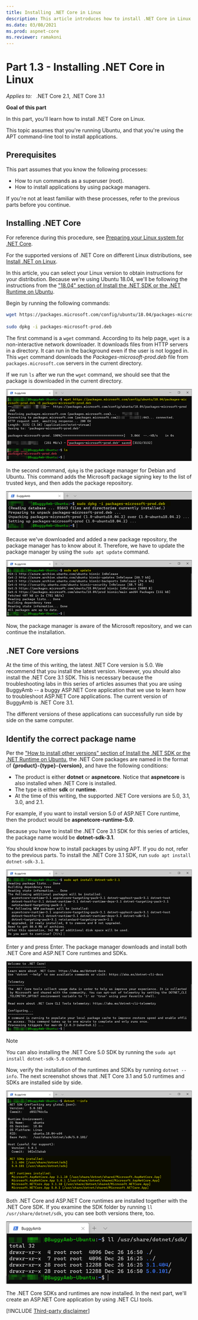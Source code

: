 ```yaml
---
title: Installing .NET Core in Linux 
description: This article introduces how to install .NET Core in Linux and describes the .NET Core versions.
ms.date: 03/08/2021
ms.prod: aspnet-core
ms.reviewer: ramakoni
---
```

# Part 1.3 - Installing .NET Core in Linux

_Applies to:_ &nbsp; .NET Core 2.1, .NET Core 3.1  

**Goal of this part**

In this part, you'll learn how to install .NET Core on Linux.

This topic assumes that you're running Ubuntu, and that you're using the APT command-line tool to install applications.

## Prerequisites

This part assumes that you know the following processes:

- How to run commands as a superuser (root).
- How to install applications by using package managers.

If you're not at least familiar with these processes, refer to the previous parts before you continue.

## Installing .NET Core

For reference during this procedure, see [Preparing your Linux system for .NET Core](https://github.com/dotnet/core/blob/main/Documentation/linux-setup.md).

For the supported versions of .NET Core on different Linux distributions, see [Install .NET on Linux](/dotnet/core/install/linux).

In this article, you can select your Linux version to obtain instructions for your distribution. Because we're using Ubuntu 18.04, we'll be following the instructions from the ["18.04" section of Install the .NET SDK or the .NET Runtime on Ubuntu](/dotnet/core/install/linux-ubuntu#1804-).

Begin by running the following commands:

```bash
wget https://packages.microsoft.com/config/ubuntu/18.04/packages-microsoft-prod.deb -O packages-microsoft-prod.deb
 
sudo dpkg -i packages-microsoft-prod.deb
```

The first command is a `wget` command. According to its help page, `wget` is a non-interactive network downloader. It downloads files from HTTP servers in a directory. It can run in the background even if the user is not logged in. This `wget` command downloads the *Packages-microsoft-prod.deb* file from `packages.microsoft.com` servers in the current directory.

If we run `ls` after we run the `wget` command, we should see that the package is downloaded in the current directory.

![Buggy wget](./media/1-3-install-dotnet-core-linux/wget.png)

In the second command, `dpkg` is the package manager for Debian and Ubuntu. This command adds the Microsoft package signing key to the list of trusted keys, and then adds the package repository.

![Buggy sudo](./media/1-3-install-dotnet-core-linux/sudo.png)

Because we've downloaded and added a new package repository, the package manager has to know about it. Therefore, we have to update the package manager by using the `sudo apt update` command.

![Buggy update](./media/1-3-install-dotnet-core-linux/update.png)

Now, the package manager is aware of the Microsoft repository, and we can continue the installation.

## .NET Core versions

At the time of this writing, the latest .NET Core version is 5.0. We recommend that you install the latest version. However, you should also install the .NET Core 3.1 SDK. This is necessary because the troubleshooting labs in this series of articles assumes that you are using BuggyAmb -- a buggy ASP.NET Core application that we use to learn how to troubleshoot ASP.NET Core applications. The current version of BuggyAmb is .NET Core 3.1.

The different versions of these applications can successfully run side by side on the same computer.

## Identify the correct package name

Per the ["How to install other versions" section of Install the .NET SDK or the .NET Runtime on Ubuntu](/dotnet/core/install/linux-ubuntu#how-to-install-other-versions), the .NET Core packages are named in the format of **{product}-{type}-{version}**, and have the following conditions:

- The product is either **dotnet** or **aspnetcore**. Notice that **aspnetcore** is also installed when .NET Core is installed.
- The type is either **sdk** or **runtime**.
- At the time of this writing, the supported .NET Core versions are 5.0, 3.1, 3.0, and 2.1.

For example, if you want to install version 5.0 of ASP.NET Core runtime, then the product would be **aspnetcore-runtime-5.0**.

Because you have to install the .NET Core 3.1 SDK for this series of articles, the package name would be **dotnet-sdk-3.1**.

You should know how to install packages by using APT. If you do not, refer to the previous parts. To install the .NET Core 3.1 SDK, run `sudo apt install dotnet-sdk-3.1`.

![Buggy sdk](./media/1-3-install-dotnet-core-linux/sdk.png)

Enter *y* and press Enter. The package manager downloads and install both .NET Core and ASP.NET Core runtimes and SDKs.

![Buggy sudoapt](./media/1-3-install-dotnet-core-linux/sudoapt.png)

> [!NOTE]
> You can also installing the .NET Core 5.0 SDK by running the `sudo apt install dotnet-sdk-5.0` command.

Now, verify the installation of the runtimes and SDKs by running `dotnet --info`. The next screenshot shows that .NET Core 3.1 and 5.0 runtimes and SDKs are installed side by side.

![Buggy info](./media/1-3-install-dotnet-core-linux/info.png)

Both .NET Core and ASP.NET Core runtimes are installed together with the .NET Core SDK. If you examine the SDK folder by running `ll /usr/share/dotnet/sdk`, you can see both versions there, too.

![Buggy ll](./media/1-3-install-dotnet-core-linux/ll.png)

The .NET Core SDKs and runtimes are now installed. In the next part, we'll create an ASP.NET Core application by using .NET CLI tools.

[!INCLUDE [Third-party disclaimer](../includes/third-party-disclaimer.md)]
